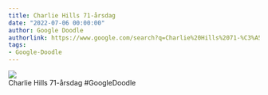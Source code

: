 ```yaml
---
title: Charlie Hills 71-årsdag
date: "2022-07-06 00:00:00"
author: Google Doodle
authorlink: https://www.google.com/search?q=Charlie%20Hills%2071-%C3%A5rsdag
tags:
- Google-Doodle
---
```

<img src="https://www.google.com/logos/doodles/2022/charlie-hills-71st-birthday-6753651837109460.3-l.png" referrerpolicy="no-referrer"><br>Charlie Hills 71-årsdag #GoogleDoodle